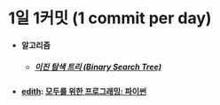 # 1일 1커밋 (1 commit per day)
<ul>
  <li>
    <h4>
    알고리즘
    </h4>  
    <ul>
      <li>
        <h5>
        <a href =""> 이진 탐색 트리 (Binary Search Tree)
        </h5>
      </li>
    </ul>
  </li>
    <li>
    <h4>
      <a href ="https://www.edwith.org/pythonforeverybody/joinLectures/12597">edith</a>: <a href ="https://github.com/jysaa5/VioletCheese_Study_Python/tree/master/Basic">모두를 위한 프로그래밍: 파이썬</a>
    </h4>  
  </li>
</ul>
